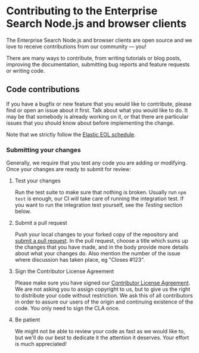 # Contributing to the Enterprise Search Node.js and browser clients

The Enterprise Search Node.js and browser clients are open source and we love to receive contributions from our community — you!

There are many ways to contribute,
from writing tutorials or blog posts,
improving the documentation,
submitting bug reports and feature requests or writing code.

## Code contributions

If you have a bugfix or new feature that you would like to contribute,
please find or open an issue about it first.
Talk about what you would like to do.
It may be that somebody is already working on it,
or that there are particular issues that you should know about before implementing the change.

Note that we strictly follow the [Elastic EOL schedule](https://www.elastic.co/support/eol).

### Submitting your changes

Generally, we require that you test any code you are adding or modifying.
Once your changes are ready to submit for review:

1. Test your changes

    Run the test suite to make sure that nothing is broken.
    Usually run `npm test` is enough, our CI will take care of running the integration test. If you want to run the integration test yourself, see the *Testing* section below.

2. Submit a pull request

    Push your local changes to your forked copy of the repository and [submit a pull request](https://help.github.com/articles/using-pull-requests).
    In the pull request,
    choose a title which sums up the changes that you have made,
    and in the body provide more details about what your changes do.
    Also mention the number of the issue where discussion has taken place,
    eg "Closes #123".

3. Sign the Contributor License Agreement

    Please make sure you have signed our [Contributor License Agreement](https://www.elastic.co/contributor-agreement/).
    We are not asking you to assign copyright to us,
    but to give us the right to distribute your code without restriction.
    We ask this of all contributors in order to assure our users of the origin and continuing existence of the code.
    You only need to sign the CLA once.

4. Be patient

    We might not be able to review your code as fast as we would like to,
    but we'll do our best to dedicate it the attention it deserves.
    Your effort is much appreciated!
